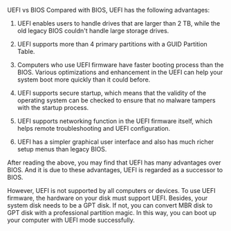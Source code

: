 UEFI vs BIOS
Compared with BIOS, UEFI has the following advantages:

1. UEFI enables users to handle drives that are larger than 2 TB, while the old legacy BIOS couldn't handle large storage drives.

2. UEFI supports more than 4 primary partitions with a GUID Partition Table.

3. Computers who use UEFI firmware have faster booting process than the BIOS. Various optimizations and enhancement in the UEFI can help your system boot more quickly than it could before.

4. UEFI supports secure startup, which means that the validity of the operating system can be checked to ensure that no malware tampers with the startup process.

5. UEFI supports networking function in the UEFI firmware itself, which helps remote troubleshooting and UEFI configuration.

6. UEFI has a simpler graphical user interface and also has much richer setup menus than legacy BIOS.

After reading the above, you may find that UEFI has many advantages over BIOS. And it is due to these advantages, UEFI is regarded as a successor to BIOS.

However, UEFI is not supported by all computers or devices. To use UEFI firmware, the hardware on your disk must support UEFI. Besides, your system disk needs to be a GPT disk. If not, you can convert MBR disk to GPT disk with a professional partition magic. In this way, you can boot up your computer with UEFI mode successfully.
